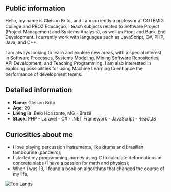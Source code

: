 ## Public information

Hello, my name is Gleison Brito, and I am currently a professor at COTEMIG College and PROZ Educação. I teach subjects related to Software Project (Project Management and Systems Analysis), as well as Front and Back-End Development. I currently work with languages such as JavaScript, C#, PHP, Java, and C++.

I am always looking to learn and explore new areas, with a special interest in Software Processes, Systems Modeling, Mining Software Repositories, API Development, and Teaching Programming. I am also interested in exploring possibilities for using Machine Learning to enhance the performance of development teams.

## Detailed information

- **Name**: Gleison Brito
- **Age**: 29
- **Living in**: Belo Horizonte, MG - Brazil
- **Stack**: PHP - Laravel - C# - .NET Framework - JavaScript - ReactJS

## Curiosities about me

- I love playing percussion instruments, like drums and brasilian tambourine (pandeiro);
- I started my programming journey using *C* to calculate deformations in concrete slabs (I have a passion for math and physics);
- When I was 13, I found a book on algorithms that changed the course of my life;

[![Top Langs](https://github-readme-stats.vercel.app/api/top-langs/?username=gleisonbt&layout=compact)](https://github.com/fabinzne)

